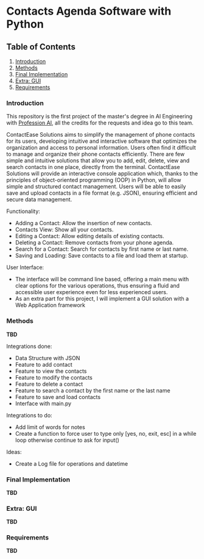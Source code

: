 # Contacts Agenda Software with Python

## Table of Contents
1. [Introduction](#introduction)
2. [Methods](#methods)
3. [Final Implementation](#final-implementation)
4. [Extra: GUI](#extra-gui)
5. [Requirements](#requirements)


### Introduction

This repository is the first project of the master's degree in AI Engineering with [Profession AI](https://profession.ai), all the credits for the requests and idea go to this team.

ContactEase Solutions aims to simplify the management of phone contacts for its users, developing intuitive and interactive software that optimizes the organization and access to personal information.
Users often find it difficult to manage and organize their phone contacts efficiently. There are few simple and intuitive solutions that allow you to add, edit, delete, view and search contacts in one place, directly from the terminal.
ContactEase Solutions will provide an interactive console application which, thanks to the principles of object-oriented programming (OOP) in Python, will allow simple and structured contact management. Users will be able to easily save and upload contacts in a file format (e.g. JSON), ensuring efficient and secure data management.

Functionality:
- Adding a Contact: Allow the insertion of new contacts.
- Contacts View: Show all your contacts.
- Editing a Contact: Allow editing details of existing contacts.
- Deleting a Contact: Remove contacts from your phone agenda.
- Search for a Contact: Search for contacts by first name or last name.
- Saving and Loading: Save contacts to a file and load them at startup.

User Interface: 
- The interface will be command line based, offering a main menu with clear options for the various operations, thus ensuring a fluid and accessible user experience even for less experienced users.
- As an extra part for this project, I will implement a GUI solution with a Web Application framework

### Methods

**TBD**

Integrations done:
- Data Structure with JSON
- Feature to add contact
- Feature to view the contacts
- Feature to modify the contacts
- Feature to delete a contact
- Feature to search a contact by the first name or the last name
- Feature to save and load contacts 
- Interface with main.py

Integrations to do:
- Add limit of words for notes
- Create a function to force user to type only [yes, no, exit, esc] in a while loop otherwise continue to ask for input()

Ideas:
- Create a Log file for operations and datetime

### Final Implementation

**TBD**

### Extra: GUI

**TBD**

### Requirements

**TBD**
